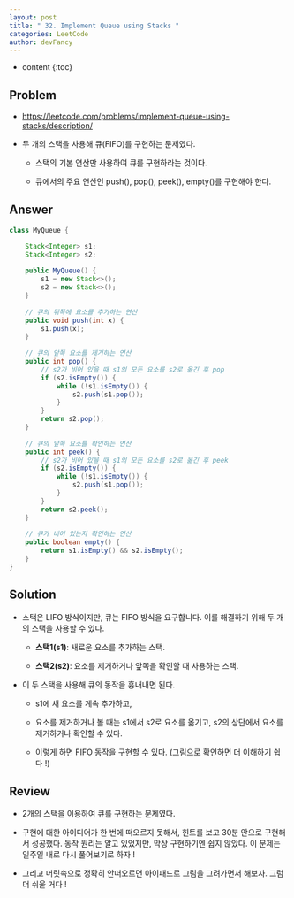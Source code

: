 ```yaml
---
layout: post
title: " 32. Implement Queue using Stacks "
categories: LeetCode
author: devFancy
---
```

* content
{:toc}

## Problem

* https://leetcode.com/problems/implement-queue-using-stacks/description/

* 두 개의 스택을 사용해 큐(FIFO)를 구현하는 문제였다.

    * 스택의 기본 연산만 사용하여 큐를 구현하라는 것이다.

    * 큐에서의 주요 연산인 push(), pop(), peek(), empty()를 구현해야 한다.

## Answer

```java
class MyQueue {

    Stack<Integer> s1;
    Stack<Integer> s2;
    
    public MyQueue() {
        s1 = new Stack<>();
        s2 = new Stack<>();
    }
    
    // 큐의 뒤쪽에 요소를 추가하는 연산
    public void push(int x) {
        s1.push(x);
    }
    
    // 큐의 앞쪽 요소를 제거하는 연산
    public int pop() {
        // s2가 비어 있을 때 s1의 모든 요소를 s2로 옮긴 후 pop
        if (s2.isEmpty()) {
            while (!s1.isEmpty()) {
                s2.push(s1.pop());
            }
        }
        return s2.pop();
    }
    
    // 큐의 앞쪽 요소를 확인하는 연산
    public int peek() {
        // s2가 비어 있을 때 s1의 모든 요소를 s2로 옮긴 후 peek
        if (s2.isEmpty()) {
            while (!s1.isEmpty()) {
                s2.push(s1.pop());
            }
        }
        return s2.peek();
    }
    
    // 큐가 비어 있는지 확인하는 연산
    public boolean empty() {
        return s1.isEmpty() && s2.isEmpty();   
    }
}
```

## Solution

* 스택은 LIFO 방식이지만, 큐는 FIFO 방식을 요구합니다. 이를 해결하기 위해 두 개의 스택을 사용할 수 있다.

    * **스택1(s1)**: 새로운 요소를 추가하는 스택.

    * **스택2(s2)**: 요소를 제거하거나 앞쪽을 확인할 때 사용하는 스택.

* 이 두 스택을 사용해 큐의 동작을 흉내내면 된다.

    * s1에 새 요소를 계속 추가하고,

    * 요소를 제거하거나 볼 때는 s1에서 s2로 요소를 옮기고, s2의 상단에서 요소를 제거하거나 확인할 수 있다.

    * 이렇게 하면 FIFO 동작을 구현할 수 있다. (그림으로 확인하면 더 이해하기 쉽다 !)

## Review

* 2개의 스택을 이용하여 큐를 구현하는 문제였다.

* 구현에 대한 아이디어가 한 번에 떠오르지 못해서, 힌트를 보고 30분 안으로 구현해서 성공했다. 동작 원리는 알고 있었지만, 막상 구현하기엔 쉽지 않았다. 이 문제는 일주일 내로 다시 풀어보기로 하자 !

* 그리고 머릿속으로 정확히 안떠오르면 아이패드로 그림을 그려가면서 해보자. 그럼 더 쉬울 거다 !